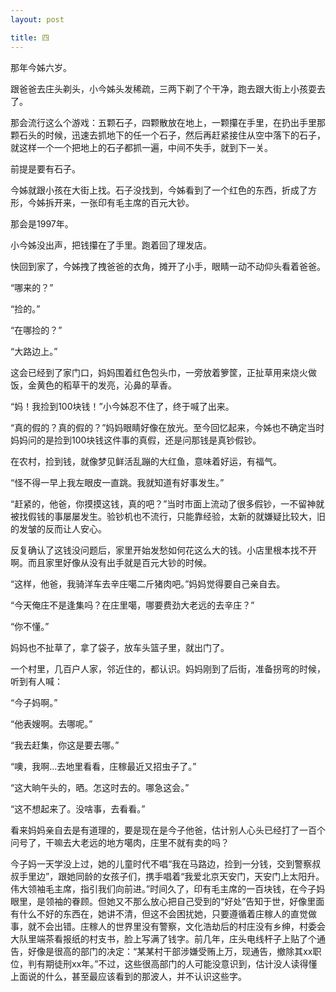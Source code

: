 ```yaml
---
layout: post

title: 四
---
```



那年今姊六岁。

跟爸爸去庄头剃头，小今姊头发稀疏，三两下剃了个干净，跑去跟大街上小孩耍去了。

那会流行这么个游戏：五颗石子，四颗散放在地上，一颗攥在手里，在扔出手里那颗石头的时候，迅速去抓地下的任一个石子，然后再赶紧接住从空中落下的石子，就这样一个一个把地上的石子都抓一遍，中间不失手，就到下一关。

前提是要有石子。

今姊就跟小孩在大街上找。石子没找到，今姊看到了一个红色的东西，折成了方形，今姊拆开来，一张印有毛主席的百元大钞。

那会是1997年。

小今姊没出声，把钱攥在了手里。跑着回了理发店。

快回到家了，今姊拽了拽爸爸的衣角，摊开了小手，眼睛一动不动仰头看着爸爸。

“哪来的？”

“捡的。”

“在哪捡的？”

“大路边上。”

这会已经到了家门口，妈妈围着红色包头巾，一旁放着箩筐，正扯草用来烧火做饭，金黄色的稻草干的发亮，沁鼻的草香。

“妈！我捡到100块钱！”小今姊忍不住了，终于喊了出来。

“真的假的？真的假的？”妈妈眼睛好像在放光。至今回忆起来，今姊也不确定当时妈妈问的是捡到100块钱这件事的真假，还是问那钱是真钞假钞。

在农村，捡到钱，就像梦见鲜活乱蹦的大红鱼，意味着好运，有福气。

“怪不得一早上我左眼皮一直跳。我就知道有好事发生。”

“赶紧的，他爸，你摸摸这钱，真的吧？”当时市面上流动了很多假钞，一不留神就被找假钱的事屡屡发生。验钞机也不流行，只能靠经验，太新的就嫌疑比较大，旧的发皱的反而让人安心。

反复确认了这钱没问题后，家里开始发愁如何花这么大的钱。小店里根本找不开啊。而且家里好像从没有出手就是百元大钞的时候。

“这样，他爸，我骑洋车去辛庄噶二斤猪肉吧。”妈妈觉得要自己亲自去。

“今天俺庄不是逢集吗？在庄里噶，哪要费劲大老远的去辛庄？”

“你不懂。”

妈妈也不扯草了，拿了袋子，放车头篮子里，就出门了。

一个村里，几百户人家，邻近住的，都认识。妈妈刚到了后街，准备拐弯的时候，听到有人喊：

“今子妈啊。”

“他表嫂啊。去哪呢。”

“我去赶集，你这是要去哪。”

“噢，我啊...去地里看看，庄稼最近又招虫子了。”

“这大晌午头的，晒。怎这时去的。哪急这会。”

“这不想起来了。没啥事，去看看。”

看来妈妈亲自去是有道理的，要是现在是今子他爸，估计别人心头已经打了一百个问号了，干嘛去大老远的地方噶肉，庄里不就有卖的吗？

今子妈一天学没上过，她的儿童时代不唱“我在马路边，捡到一分钱，交到警察叔叔手里边”，跟她同龄的女孩子们，携手唱着“我爱北京天安门，天安门上太阳升。伟大领袖毛主席，指引我们向前进。”时间久了，印有毛主席的一百块钱，在今子妈眼里，是领袖的眷顾。但她又不那么放心把自己受到的“好处”告知于世，好像里面有什么不好的东西在，她讲不清，但这不会困扰她，只要遵循着庄稼人的直觉做事，就不会出错。庄稼人的世界里没有警察，文化浩劫后的村庄没有乡绅，村委会大队里端茶看报纸的村支书，脸上写满了钱字。前几年，庄头电线杆子上贴了个通告，好像是很高的部门的决定：“某某村干部涉嫌受贿上万，现通告，撤除其xx职位，判有期徒刑xx年。”不过，这些很高部门的人可能没意识到，估计没人读得懂上面说的什么，甚至最应该看到的那波人，并不认识这些字。




















